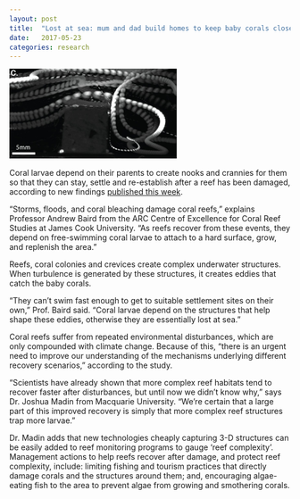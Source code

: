 ```yaml
---
layout: post
title:  "Lost at sea: mum and dad build homes to keep baby corals close"
date:   2017-05-23
categories: research
---
```


<img src="/assets/lost-at-sea.jpeg" width="300"/>

Coral larvae depend on their parents to create nooks and crannies for them so that they can stay, settle and re-establish after a reef has been damaged, according to new findings <a href="https://www.nature.com/articles/s41598-017-02402-y">published this week</a>.

“Storms, floods, and coral bleaching damage coral reefs,” explains Professor Andrew Baird from the ARC Centre of Excellence for Coral Reef Studies at James Cook University. “As reefs recover from these events, they depend on free-swimming coral larvae to attach to a hard surface, grow, and replenish the area.”

Reefs, coral colonies and crevices create complex underwater structures. When turbulence is generated by these structures, it creates eddies that catch the baby corals.

“They can’t swim fast enough to get to suitable settlement sites on their own,” Prof. Baird said. “Coral larvae depend on the structures that help shape these eddies, otherwise they are essentially lost at sea.”

Coral reefs suffer from repeated environmental disturbances, which are only compounded with climate change. Because of this, “there is an urgent need to improve our understanding of the mechanisms underlying different recovery scenarios,” according to the study.

“Scientists have already shown that more complex reef habitats tend to recover faster after disturbances, but until now we didn’t know why,” says Dr. Joshua Madin from Macquarie University. “We’re certain that a large part of this improved recovery is simply that more complex reef structures trap more larvae.”

Dr. Madin adds that new technologies cheaply capturing 3-D structures can be easily added to reef monitoring programs to gauge ‘reef complexity’. Management actions to help reefs recover after damage, and protect reef complexity, include: limiting fishing and tourism practices that directly damage corals and the structures around them; and, encouraging algae-eating fish to the area to prevent algae from growing and smothering corals.
